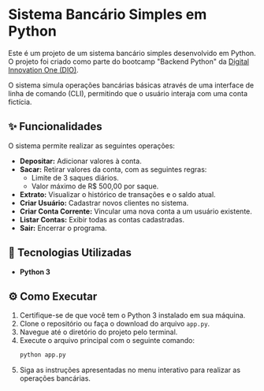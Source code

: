 # Sistema Bancário Simples em Python

Este é um projeto de um sistema bancário simples desenvolvido em Python. O projeto foi criado como parte do bootcamp "Backend Python" da [Digital Innovation One (DIO)](https://www.dio.me/).

O sistema simula operações bancárias básicas através de uma interface de linha de comando (CLI), permitindo que o usuário interaja com uma conta fictícia.

## ✨ Funcionalidades

O sistema permite realizar as seguintes operações:

- **Depositar:** Adicionar valores à conta.
- **Sacar:** Retirar valores da conta, com as seguintes regras:
  - Limite de 3 saques diários.
  - Valor máximo de R$ 500,00 por saque.
- **Extrato:** Visualizar o histórico de transações e o saldo atual.
- **Criar Usuário:** Cadastrar novos clientes no sistema.
- **Criar Conta Corrente:** Vincular uma nova conta a um usuário existente.
- **Listar Contas:** Exibir todas as contas cadastradas.
- **Sair:** Encerrar o programa.

## 🚀 Tecnologias Utilizadas

- **Python 3**

## ⚙️ Como Executar

1. Certifique-se de que você tem o Python 3 instalado em sua máquina.
2. Clone o repositório ou faça o download do arquivo `app.py`.
3. Navegue até o diretório do projeto pelo terminal.
4. Execute o arquivo principal com o seguinte comando:
   ```bash
   python app.py
   ```
5. Siga as instruções apresentadas no menu interativo para realizar as operações bancárias.
